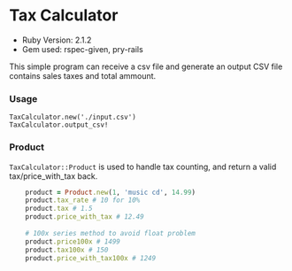 Tax Calculator
==============

- Ruby Version: 2.1.2
- Gem used: rspec-given, pry-rails

This simple program can receive a csv file and generate an output CSV file contains sales taxes and total ammount.


### Usage

    TaxCalculator.new('./input.csv')
    TaxCalculator.output_csv!
    
### Product

```TaxCalculator::Product``` is used to handle tax counting, and return a valid tax/price\_with\_tax back.

```ruby
    product = Product.new(1, 'music cd', 14.99)
    product.tax_rate # 10 for 10%
    product.tax # 1.5
    product.price_with_tax # 12.49
    
    # 100x series method to avoid float problem
    product.price100x # 1499
    product.tax100x # 150
    product.price_with_tax100x # 1249
```

